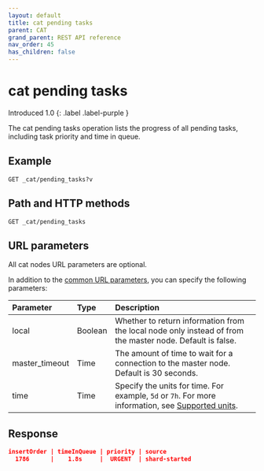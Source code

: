 ```yaml
---
layout: default
title: cat pending tasks
parent: CAT
grand_parent: REST API reference
nav_order: 45
has_children: false
---
```


# cat pending tasks
Introduced 1.0
{: .label .label-purple }

The cat pending tasks operation lists the progress of all pending tasks, including task priority and time in queue.

## Example

```
GET _cat/pending_tasks?v
```

## Path and HTTP methods

```
GET _cat/pending_tasks
```

## URL parameters

All cat nodes URL parameters are optional.

In addition to the [common URL parameters]({{site.url}}{{site.baseurl}}/opensearch/rest-api/cat/index#common-url-parameters), you can specify the following parameters:

Parameter | Type | Description
:--- | :--- | :---
local | Boolean | Whether to return information from the local node only instead of from the master node. Default is false.
master_timeout | Time | The amount of time to wait for a connection to the master node. Default is 30 seconds.
time | Time | Specify the units for time. For example, `5d` or `7h`. For more information, see [Supported units]({{site.url}}{{site.baseurl}}/opensearch/units/).


## Response

```json
insertOrder | timeInQueue | priority | source
  1786      |    1.8s     |  URGENT  | shard-started
```
